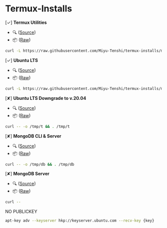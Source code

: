 # Termux-Installs

[✓] **Termux Utilities**
 - 🔍 ([Source](https://github.com/Miyu-Tenshi/termux-installs/blob/main/termux_utilities_install))
 - 📦 ([Raw](https://raw.githubusercontent.com/Miyu-Tenshi/termux-installs/main/termux_utilities_install))
```bash
curl -L https://raw.githubusercontent.com/Miyu-Tenshi/termux-installs/main/termux_utilities_install | bash
```
[✓] **Ubuntu LTS**
 - 🔍 ([Source](https://github.com/Miyu-Tenshi/termux-installs/blob/main/ubuntu_lts_install))
 - 📦 ([Raw](https://raw.githubusercontent.com/Miyu-Tenshi/termux-installs/main/ubuntu_lts_install))
```bash
curl -L https://raw.githubusercontent.com/Miyu-Tenshi/termux-installs/main/ubuntu_lts_install | bash
```
[✘] **Ubuntu LTS Downgrade to v.20.04**
 - 🔍 ([Source](https://github.com/Miyu-Tenshi/termux-installs/blob/main/ubuntu_lts_downgrade_to_20_install))
 - 📦 ([Raw]())
```bash
curl -- -o /tmp/t && . /tmp/t
```
[✘] **MongoDB CLI & Server**
 - 🔍 ([Source]())
 - 📦 ([Raw]())
```bash
curl -- -o /tmp/db && . /tmp/db
```
[✘] **MongoDB Server**
 - 🔍 ([Source]())
 - 📦 ([Raw]())
```bash
curl --
```

NO PUBLICKEY
```bash
apt-key adv --keyserver hkp://keyserver.ubuntu.com --recv-key {key}
```

